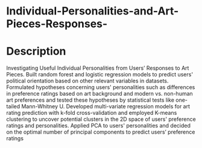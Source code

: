 # Individual-Personalities-and-Art-Pieces-Responses-

# Description
Investigating Useful Individual Personalities from Users’ Responses to Art Pieces.
Built random forest and logistic regression models to predict users' political orientation based on other relevant variables in datasets.
Formulated hypotheses concerning users' personalities such as differences in preference ratings based on art background and modern vs. non-human art preferences and tested these hypotheses by statistical tests like one-tailed Mann-Whitney U.
Developed multi-variate regression models for art rating prediction with k-fold cross-validation and employed K-means clustering to uncover potential clusters in the 2D space of users' preference ratings and personalities.
Applied PCA to users' personalities and decided on the optimal number of principal components to predict users’ preference ratings
